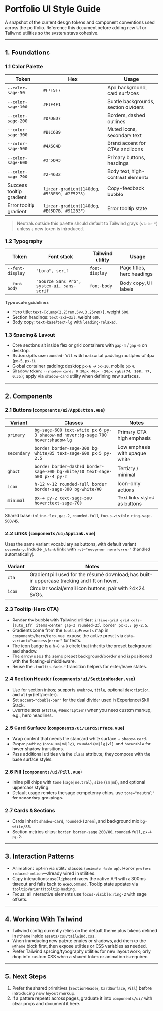 # Portfolio UI Style Guide

A snapshot of the current design tokens and component conventions used across the portfolio. Reference this document before adding new UI or Tailwind utilities so the system stays cohesive.

---

## 1. Foundations

### 1.1 Color Palette
| Token | Hex | Usage |
| --- | --- | --- |
| `--color-sage-50` | `#F7F9F7` | App background, card surfaces |
| `--color-sage-100` | `#F1F4F1` | Subtle backgrounds, section dividers |
| `--color-sage-200` | `#D7DED7` | Borders, dashed outlines |
| `--color-sage-300` | `#B8C6B9` | Muted icons, secondary text |
| `--color-sage-500` | `#4A6C4D` | Brand accent for CTAs and icons |
| `--color-sage-600` | `#3F5B43` | Primary buttons, headings |
| `--color-sage-700` | `#2F4632` | Body text, high-contrast elements |
| Success tooltip gradient | `linear-gradient(140deg, #5F8F69, #2F5236)` | Copy-feedback bubble |
| Error tooltip gradient | `linear-gradient(140deg, #E05D7B, #91283F)` | Error tooltip state |

> Neutrals outside this palette should default to Tailwind grays (`slate-*`) unless a new token is introduced.

### 1.2 Typography
| Token | Font stack | Tailwind utility | Usage |
| --- | --- | --- | --- |
| `--font-display` | `"Lora", serif` | `font-display` | Page titles, hero headings |
| `--font-body` | `"Source Sans Pro", system-ui, sans-serif` | `font-body` | Body copy, UI labels |

Type scale guidelines:
- Hero title: `text-[clamp(2.25rem,5vw,3.25rem)]`, weight `600`.
- Section headings: `text-2xl`–`3xl`, weight `600`.
- Body copy: `text-base`/`text-lg` with `leading-relaxed`.

### 1.3 Spacing & Layout
- Core sections sit inside flex or grid containers with `gap-4` / `gap-6` on desktop.
- Buttons/pills use `rounded-full` with horizontal padding multiples of 4px (`px-5`, `px-6`).
- Global container padding: desktop `px-6` → `px-10`, mobile `px-4`.
- Shadow token: `--shadow-card: 0 20px 40px -20px rgba(74, 108, 77, 0.35)`; apply via `shadow-card` utility when defining new surfaces.

---

## 2. Components

### 2.1 Buttons (`components/ui/AppButton.vue`)
| Variant | Classes | Notes |
| --- | --- | --- |
| `primary` | `bg-sage-600 text-white px-6 py-3 shadow-md hover:bg-sage-700 hover:shadow-lg` | Primary CTA, high emphasis |
| `secondary` | `border border-sage-300 bg-white/85 text-sage-600 px-5 py-2.5` | Low emphasis with opaque white |
| `ghost` | `border border-dashed border-sage-300 bg-white/60 text-sage-500 px-4 py-2` | Tertiary / minimal |
| `icon` | `h-12 w-12 rounded-full border border-sage-300 bg-white/80` | Icon-only actions |
| `minimal` | `px-4 py-2 text-sage-500 hover:text-sage-700` | Text links styled as buttons |

Shared base: `inline-flex`, `gap-2`, `rounded-full`, `focus-visible:ring-sage-500/45`.

### 2.2 Links (`components/ui/AppLink.vue`)
Uses the same variant vocabulary as buttons, with default variant `secondary`. Include `_blank` links with `rel="noopener noreferrer"` (handled automatically).

| Variant | Notes |
| --- | --- |
| `cta` | Gradient pill used for the résumé download; has built-in uppercase tracking and lift on hover. |
| `icon` | Circular social/email icon buttons; pair with 24×24 SVGs. |

### 2.3 Tooltip (Hero CTA)
- Render the bubble with Tailwind utilities: `inline-grid grid-cols-[auto_1fr] items-center gap-3 rounded-2xl border px-3.5 py-2.5`.
- Gradients come from the `tooltipPresets` map in `components/hero/Hero.vue`; expose the active preset via `data-variant="success|error"` for tests.
- The icon badge is a `h-8 w-8` circle that inherits the preset background and shadow.
- The arrow uses the same preset background/border and is positioned with the floating-ui middleware.
- Reuse the `.tooltip-fade-*` transition helpers for enter/leave states.

### 2.4 Section Header (`components/ui/SectionHeader.vue`)
- Use for section intros; supports `eyebrow`, `title`, optional `description`, and `align` (left/center).
- Set `accent="double-bar"` for the dual divider used in Experience/Skill Stack.
- Override slots (`#title`, `#description`) when you need custom markup, e.g., hero headlines.

### 2.5 Card Surface (`components/ui/CardSurface.vue`)
- Wrap content that needs the standard white surface + `shadow-card`.
- Props: `padding` (`none|sm|md|lg`), `rounded` (`md|lg|xl`), and `hoverable` for hover shadow transitions.
- Pass additional utilities via the `class` attribute; they compose with the base surface styles.

### 2.6 Pill (`components/ui/Pill.vue`)
- Inline pill chips with `tone` (`sage|neutral`), `size` (`sm|md`), and optional uppercase styling.
- Default usage renders the sage competency chips; use `tone="neutral"` for secondary groupings.

### 2.7 Cards & Sections
- Cards inherit `shadow-card`, `rounded-[2rem]`, and background mix `bg-white/85`.
- Section metrics chips: `border border-sage-200/80`, `rounded-full`, `px-4 py-2`.

---

## 3. Interaction Patterns
- Animations opt-in via utility classes (`animate-fade-up`). Honor `prefers-reduced-motion`—already wired in utilities.
- Copy interactions: `useClipboard` races the native API with a 300ms timeout and falls back to `execCommand`. Tooltip state updates via `tooltipVariant`/`tooltipHeading`.
- Focus: all interactive elements use `focus-visible:ring-2` with sage offsets.

---

## 4. Working With Tailwind
- Tailwind config currently relies on the default theme plus tokens defined in `@theme` inside `assets/css/tailwind.css`.
- When introducing new palette entries or shadows, add them to the `@theme` block first, then expose utilities or CSS variables as needed.
- Prefer Tailwind spacing/typography utilities for new layout work; only drop into custom CSS when a shared token or animation is required.

---

## 5. Next Steps
1. Prefer the shared primitives (`SectionHeader`, `CardSurface`, `Pill`) before introducing new layout markup.
2. If a pattern repeats across pages, graduate it into `components/ui/` with clear props and document it here.
